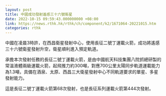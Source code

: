 ```yaml
---
layout: post
title: 中國成功發射遙感三十六號衛星
date: 2022-10-15 09:59:43.000000000 +08:00
link: https://news.rthk.hk/rthk/ch/component/k2/1671064-20221015.htm
categories: rthk
---
```


中國在凌晨3時許，在西昌衛星發射中心，使用長征二號丁運載火箭，成功將遙感三十六號衛星發射升空，衛星順利進入預定軌道。
 
承擔本次發射任務的長征二號丁運載火箭，是由中國航天科技集團八院抓總研製的常溫液體兩級運載火箭，起飛推力約300噸，對應700公里太陽同步軌道運載能力為1.3噸，具備在酒泉、太原、西昌三大衛星發射中心不同軌道要求的單星、多星發射能力。 

這是長征二號丁運載火箭第68次發射，也是長征系列運載火箭第444次發射。
